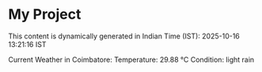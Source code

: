 # My Project

This content is dynamically generated in Indian Time (IST): 2025-10-16 13:21:16 IST


Current Weather in Coimbatore:
Temperature: 29.88 °C
Condition: light rain
